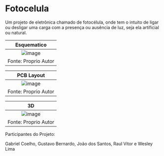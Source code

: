 # Fotocelula

Um projeto de eletrônica chamado de fotocélula, onde tem o intuito de ligar ou desligar uma carga com a presença ou ausência de luz, seja ela artificial ou natural.

|Esquematico|
|:---:|
|![image](https://user-images.githubusercontent.com/105087818/193639231-920811c3-f4a6-4111-baef-fb3a23b68c6f.png)|
|Fonte: Proprio Autor|

|PCB Layout|
|:---:|
|![image](https://user-images.githubusercontent.com/105087818/194922712-9fa0ee44-9126-42f5-b17e-d869211e7222.png)|
|Fonte: Proprio Autor|

|3D|
|:---:|
|![image](https://user-images.githubusercontent.com/111302603/196242345-0a65bdf0-c88e-4c99-93a7-afb5759c7b6e.png)|
|Fonte: Proprio Autor|


Participantes do Projeto:

Gabriel Coelho,
Gustavo Bernardo,
João dos Santos,
Raul Vitor e
Wesley Lima
 
